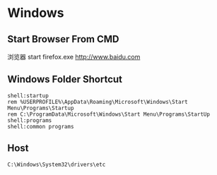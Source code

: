 
# Windows

## Start Browser From CMD

浏览器
start firefox.exe <http://www.baidu.com>

## Windows Folder Shortcut

```shell
shell:startup 
rem %USERPROFILE%\AppData\Roaming\Microsoft\Windows\Start Menu\Programs\Startup  
rem C:\ProgramData\Microsoft\Windows\Start Menu\Programs\StartUp
shell:programs
shell:common programs
```

## Host

```shell
C:\Windows\System32\drivers\etc
```
